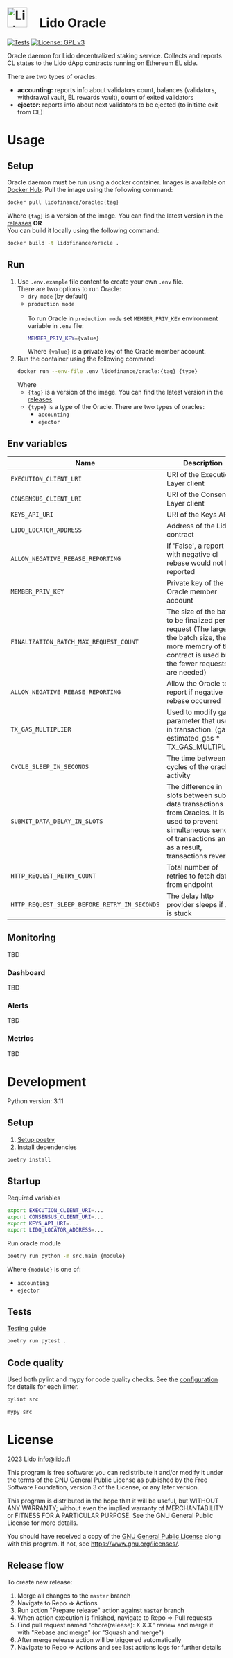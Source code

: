 # <img src="https://docs.lido.fi/img/logo.svg" alt="Lido" width="46"/> Lido Oracle

[![Tests](https://github.com/lidofinance/lido-oracle/workflows/Tests/badge.svg?branch=daemon_v2)](https://github.com/lidofinance/lido-oracle/actions)
[![License: GPL v3](https://img.shields.io/badge/License-GPLv3-blue.svg)](https://www.gnu.org/licenses/gpl-3.0)

Oracle daemon for Lido decentralized staking service. Collects and reports CL states to the Lido dApp contracts running on Ethereum EL side.

There are two types of oracles:
  - **accounting:**
      reports info about validators count, balances (validators, withdrawal vault, EL rewards vault), count of exited validators
  - **ejector:**
      reports info about next validators to be ejected (to initiate exit from CL)

# Usage

## Setup
Oracle daemon must be run using a docker container. Images is available on [Docker Hub](https://hub.docker.com/r/lidofinance/oracle).
Pull the image using the following command:
```bash
docker pull lidofinance/oracle:{tag}
```
Where `{tag}` is a version of the image. You can find the latest version in the [releases](https://github.com/lidofinance/lido-oracle/releases)
**OR**\
You can build it locally using the following command:
```bash
docker build -t lidofinance/oracle .
```

## Run
1. Use `.env.example` file content to create your own `.env` file.  
      There are two options to run Oracle:
   - `dry mode` (by default)
   - `production mode` 
\
\
      To run Oracle in `production mode` set `MEMBER_PRIV_KEY` environment variable in `.env` file:
      ```bash
      MEMBER_PRIV_KEY={value}
      ```
      Where `{value}` is a private key of the Oracle member account.
2. Run the container using the following command:
      ```bash
      docker run --env-file .env lidofinance/oracle:{tag} {type}
      ```
      Where
   - `{tag}` is a version of the image. You can find the latest version in the [releases](https://github.com/lidofinance/lido-oracle/releases)
   - `{type}` is a type of the Oracle. There are two types of oracles:
      - `accounting`
      - `ejector`

## Env variables

| Name                                         | Description                                                                                                                                                              | Required | Example value           |
|----------------------------------------------|--------------------------------------------------------------------------------------------------------------------------------------------------------------------------|----------|-------------------------|
| `EXECUTION_CLIENT_URI`                       | URI of the Execution Layer client                                                                                                                                        | True     | `http://localhost:8545` |
| `CONSENSUS_CLIENT_URI`                       | URI of the Consensus Layer client                                                                                                                                        | True     | `http://localhost:5052` |
| `KEYS_API_URI`                               | URI of the Keys API                                                                                                                                                      | True     | `http://localhost:8080` |
| `LIDO_LOCATOR_ADDRESS`                       | Address of the Lido contract                                                                                                                                             | True     | `0x1...`                |
| `ALLOW_NEGATIVE_REBASE_REPORTING`            | If 'False', a report with negative cl rebase would not be reported                                                                                                       | False    | `True`                  |
| `MEMBER_PRIV_KEY`                            | Private key of the Oracle member account                                                                                                                                 | False    | `0x1...`                |
| `FINALIZATION_BATCH_MAX_REQUEST_COUNT`       | The size of the batch to be finalized per request (The larger the batch size, the more memory of the contract is used but the fewer requests are needed)                 | False    | `1000`                  |
| `ALLOW_NEGATIVE_REBASE_REPORTING`            | Allow the Oracle to do report if negative rebase occurred                                                                                                                | False    | `True`                  |
| `TX_GAS_MULTIPLIER`                          | Used to modify gas parameter that used in transaction. (gas = estimated_gas * TX_GAS_MULTIPLIER)                                                                         | False    | `1.75`                  |
| `CYCLE_SLEEP_IN_SECONDS`                     | The time between cycles of the oracle's activity                                                                                                                         | False    | `12`                    |
| `SUBMIT_DATA_DELAY_IN_SLOTS`                 | The difference in slots between submit data transactions from Oracles. It is used to prevent simultaneous sending of transactions and, as a result, transactions reverts. | False    | `6`                     |
| `HTTP_REQUEST_RETRY_COUNT`                   | Total number of retries to fetch data from endpoint                                                                                                                      | False    | `5`                     |
| `HTTP_REQUEST_SLEEP_BEFORE_RETRY_IN_SECONDS` | The delay http provider sleeps if API is stuck                                                                                                                           | False    | `12`                    |

## Monitoring
TBD

### Dashboard
TBD

### Alerts
TBD

### Metrics
TBD

# Development

Python version: 3.11

## Setup

1. [Setup poetry](https://python-poetry.org/docs/#installation)
2. Install dependencies
```bash
poetry install
```

## Startup

Required variables
```bash
export EXECUTION_CLIENT_URI=...
export CONSENSUS_CLIENT_URI=...
export KEYS_API_URI=...
export LIDO_LOCATOR_ADDRESS=...
```
Run oracle module
```bash
poetry run python -m src.main {module}
```

Where `{module}` is one of:
- `accounting`
- `ejector`

## Tests

[Testing guide](./tests/README.md)

```bash
poetry run pytest .
```

## Code quality
Used both pylint and mypy for code quality checks.
See the [configuration](pyproject.toml) for details for each linter.

```bash
pylint src
```
```bash
mypy src
```

# License

2023 Lido <info@lido.fi>

This program is free software: you can redistribute it and/or modify
it under the terms of the GNU General Public License as published by
the Free Software Foundation, version 3 of the License, or any later version.

This program is distributed in the hope that it will be useful,
but WITHOUT ANY WARRANTY; without even the implied warranty of
MERCHANTABILITY or FITNESS FOR A PARTICULAR PURPOSE.  See the
GNU General Public License for more details.

You should have received a copy of the [GNU General Public License](LICENSE)
along with this program. If not, see <https://www.gnu.org/licenses/>.

## Release flow

To create new release:

1. Merge all changes to the `master` branch
1. Navigate to Repo => Actions
1. Run action "Prepare release" action against `master` branch
1. When action execution is finished, navigate to Repo => Pull requests
1. Find pull request named "chore(release): X.X.X" review and merge it with "Rebase and merge" (or "Squash and merge")
1. After merge release action will be triggered automatically
1. Navigate to Repo => Actions and see last actions logs for further details 